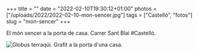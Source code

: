 +++
title = ""
date = "2022-02-10T19:30:12+01:00"
photos = ["/uploads/2022/2022-02-10-mon-sencer.jpg"]
tags = ["Castelló", "fotos"]
slug = "mon-sencer"
+++

El món sencer a la porta de casa. Carrer Sant Blai #Castelló.

<img alt="Globus terraqüi. Grafit a la porta d'una casa." src="/uploads/2022/2022-02-10-mon-sencer.jpg">
